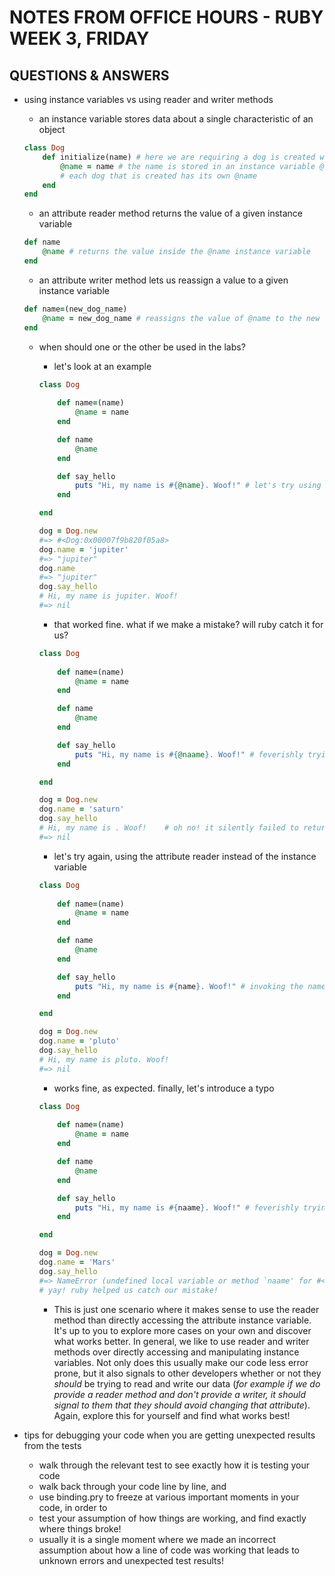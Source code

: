 # NOTES FROM OFFICE HOURS - RUBY WEEK 3, FRIDAY

## QUESTIONS & ANSWERS

* using instance variables vs using reader and writer methods
    * an instance variable stores data about a single characteristic of an object
    ```ruby
    class Dog
        def initialize(name) # here we are requiring a dog is created with a name
            @name = name # the name is stored in an instance variable @name, which the dog will carry around with it
            # each dog that is created has its own @name
        end
    end
    ```
    * an attribute reader method returns the value of a given instance variable
    ```ruby
    def name
        @name # returns the value inside the @name instance variable
    end
    ```
    * an attribute writer method lets us reassign a value to a given instance variable
    ```ruby
    def name=(new_dog_name)
        @name = new_dog_name # reassigns the value of @name to the new name passed in as an argument
    end
    ```
    * when should one or the other be used in the labs?
        * let's look at an example
        ```ruby
        class Dog
            
            def name=(name)
                @name = name
            end

            def name
                @name
            end

            def say_hello
                puts "Hi, my name is #{@name}. Woof!" # let's try using the instance variable first
            end

        end

        dog = Dog.new
        #=> #<Dog:0x00007f9b820f05a8>
        dog.name = 'jupiter'
        #=> "jupiter" 
        dog.name
        #=> "jupiter"
        dog.say_hello
        # Hi, my name is jupiter. Woof!
        #=> nil 
        ```
        * that worked fine. what if we make a mistake? will ruby catch it for us?
        ```ruby
        class Dog
            
            def name=(name)
                @name = name
            end

            def name
                @name
            end

            def say_hello
                puts "Hi, my name is #{@naame}. Woof!" # feverishly trying to complete the lab and not seeing my typo...
            end

        end
        
        dog = Dog.new
        dog.name = 'saturn'
        dog.say_hello
        # Hi, my name is . Woof!    # oh no! it silently failed to return the correct name
        #=> nil 
        ```

        * let's try again, using the attribute reader instead of the instance variable
        ```ruby
        class Dog
            
            def name=(name)
                @name = name
            end

            def name
                @name
            end

            def say_hello
                puts "Hi, my name is #{name}. Woof!" # invoking the name method instead! (remember, the self in front of it is implicit, and optional to write)
            end

        end

        dog = Dog.new
        dog.name = 'pluto'
        dog.say_hello
        # Hi, my name is pluto. Woof!
        #=> nil 
        ```
        * works fine, as expected. finally, let's introduce a typo
        ```ruby
        class Dog
            
            def name=(name)
                @name = name
            end

            def name
                @name
            end

            def say_hello
                puts "Hi, my name is #{naame}. Woof!" # feverishly trying to complete the lab and not seeing my typo...
            end

        end

        dog = Dog.new
        dog.name = 'Mars'
        dog.say_hello
        #=> NameError (undefined local variable or method `naame' for #<Dog:0x00007ffa5a8f5fa0 @name="mars">)
        # yay! ruby helped us catch our mistake!
        ```

        * This is just one scenario where it makes sense to use the reader method than directly accessing the attribute instance variable. It's up to you to explore more cases on your own and discover what works better. In general, we like to use reader and writer methods over directly accessing and manipulating instance variables. Not only does this usually make our code less error prone, but it also signals to other developers whether or not they _should_ be trying to read and write our data (_for example if we do provide a reader method and don't provide a writer, it should signal to them that they should avoid changing that attribute_). Again, explore this for yourself and find what works best!

* tips for debugging your code when you are getting unexpected results from the tests
    * walk through the relevant test to see exactly how it is testing your code
    * walk back through your code line by line, and
    * use binding.pry to freeze at various important moments in your code, in order to
    * test your assumption of how things are working, and find exactly where things broke!
    * usually it is a single moment where we made an incorrect assumption about how a line of code was working that leads to unknown errors and unexpected test results!